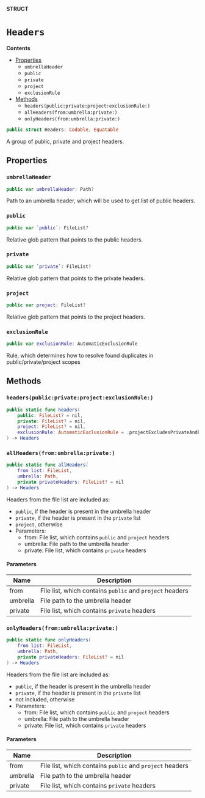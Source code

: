 **STRUCT**

# `Headers`

**Contents**

- [Properties](#properties)
  - `umbrellaHeader`
  - `public`
  - `private`
  - `project`
  - `exclusionRule`
- [Methods](#methods)
  - `headers(public:private:project:exclusionRule:)`
  - `allHeaders(from:umbrella:private:)`
  - `onlyHeaders(from:umbrella:private:)`

```swift
public struct Headers: Codable, Equatable
```

A group of public, private and project headers.

## Properties
### `umbrellaHeader`

```swift
public var umbrellaHeader: Path?
```

Path to an umbrella header, which will be used to get list of public headers.

### `public`

```swift
public var `public`: FileList?
```

Relative glob pattern that points to the public headers.

### `private`

```swift
public var `private`: FileList?
```

Relative glob pattern that points to the private headers.

### `project`

```swift
public var project: FileList?
```

Relative glob pattern that points to the project headers.

### `exclusionRule`

```swift
public var exclusionRule: AutomaticExclusionRule
```

Rule, which determines how to resolve found duplicates in public/private/project scopes

## Methods
### `headers(public:private:project:exclusionRule:)`

```swift
public static func headers(
    public: FileList? = nil,
    private: FileList? = nil,
    project: FileList? = nil,
    exclusionRule: AutomaticExclusionRule = .projectExcludesPrivateAndPublic
) -> Headers
```

### `allHeaders(from:umbrella:private:)`

```swift
public static func allHeaders(
    from list: FileList,
    umbrella: Path,
    private privateHeaders: FileList? = nil
) -> Headers
```

Headers from the file list are included as:
- `public`, if the header is present in the umbrella header
- `private`, if the header is present in the `private` list
- `project`, otherwise
- Parameters:
    - from: File list, which contains `public` and `project` headers
    - umbrella: File path to the umbrella header
    - private: File list, which contains `private` headers

#### Parameters

| Name | Description |
| ---- | ----------- |
| from | File list, which contains `public` and `project` headers |
| umbrella | File path to the umbrella header |
| private | File list, which contains `private` headers |

### `onlyHeaders(from:umbrella:private:)`

```swift
public static func onlyHeaders(
    from list: FileList,
    umbrella: Path,
    private privateHeaders: FileList? = nil
) -> Headers
```

Headers from the file list are included as:
- `public`, if the header is present in the umbrella header
- `private`, if the header is present in the `private` list
- not included, otherwise
- Parameters:
    - from: File list, which contains `public` and `project` headers
    - umbrella: File path to the umbrella header
    - private: File list, which contains `private` headers

#### Parameters

| Name | Description |
| ---- | ----------- |
| from | File list, which contains `public` and `project` headers |
| umbrella | File path to the umbrella header |
| private | File list, which contains `private` headers |